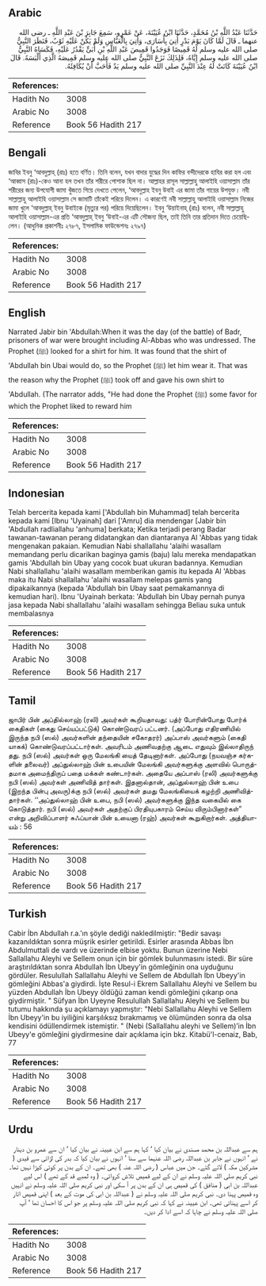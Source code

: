 ## Arabic


<div dir="rtl" lang="ar" style={{fontSize:'larger',backgroundColor:'#f8f9fa',padding:20}}>
حَدَّثَنَا عَبْدُ اللَّهِ بْنُ مُحَمَّدٍ، حَدَّثَنَا ابْنُ عُيَيْنَةَ، عَنْ عَمْرٍو، سَمِعَ جَابِرَ بْنَ عَبْدِ اللَّهِ ـ رضى الله عنهما ـ قَالَ لَمَّا كَانَ يَوْمَ بَدْرٍ أُتِيَ بِأُسَارَى، وَأُتِيَ بِالْعَبَّاسِ وَلَمْ يَكُنْ عَلَيْهِ ثَوْبٌ، فَنَظَرَ النَّبِيُّ صلى الله عليه وسلم لَهُ قَمِيصًا فَوَجَدُوا قَمِيصَ عَبْدِ اللَّهِ بْنِ أُبَىٍّ يَقْدُرُ عَلَيْهِ، فَكَسَاهُ النَّبِيُّ صلى الله عليه وسلم إِيَّاهُ، فَلِذَلِكَ نَزَعَ النَّبِيُّ صلى الله عليه وسلم قَمِيصَهُ الَّذِي أَلْبَسَهُ‏.‏ قَالَ ابْنُ عُيَيْنَةَ كَانَتْ لَهُ عِنْدَ النَّبِيِّ صلى الله عليه وسلم يَدٌ فَأَحَبَّ أَنْ يُكَافِئَهُ‏.‏
</div>
<div style={{backgroundColor:'#f8f9fa',padding:20, marginBottom: 10}}><table> <thead> <tr> <th>References:</th> <th></th> </tr> </thead> <tbody><tr><td>Hadith No</td><td>3008</td></tr><tr><td>Arabic No</td><td>3008</td></tr><tr><td>Reference</td><td>Book 56 Hadith 217</td></tr></tbody></table></div>

## Bengali


<div dir="ltr" lang="bn" style={{fontSize:'larger',backgroundColor:'#f8f9fa',padding:20}}>
জাবির ইবনু ‘আবদুল্লাহ্ (রাঃ) হতে বর্ণিত। তিনি বলেন, যখন বাদার যুদ্ধের দিন কাফির বন্দীদেরকে হাযির করা হল এবং ‘আব্বাস (রাঃ)-কেও আনা হল তখন তাঁর শরীরে পোশাক ছিল না। আল্লাহর রাসূল সাল্লাল্লাহু আলাইহি ওয়াসাল্লাম তাঁর শরীরের জন্য উপযোগী জামা খুঁজতে গিয়ে দেখতে পেলেন, ‘আবদুল্লাহ ইবনু উবাই এর জামা তাঁর গায়ের উপযুক্ত। নবী সাল্লাল্লাহু আলাইহি ওয়াসাল্লাম সে জামাটি তাঁকেই পরিয়ে দিলেন। এ কারণেই নবী সাল্লাল্লাহু আলাইহি ওয়াসাল্লাম নিজের জামা খুলে ‘আবদুল্লাহ্ ইবনু উবাইকে (মৃত্যুর পর) পরিয়ে দিয়েছিলেন। ইবনু ‘উয়াইনাহ্ (রাঃ) বলেন, নবী সাল্লাল্লাহু আলাইহি ওয়াসাল্লাম-এর প্রতি ‘আবদুল্লাহ্ ইবনু ‘উবাই-এর এটি সৌজন্য ছিল, তাই তিনি তার প্রতিদান দিতে চেয়েছিলেন। (আধুনিক প্রকাশনীঃ ২৭৮৭, ইসলামিক ফাউন্ডেশনঃ ২৭৯৭)
</div>
<div style={{backgroundColor:'#f8f9fa',padding:20, marginBottom: 10}}><table> <thead> <tr> <th>References:</th> <th></th> </tr> </thead> <tbody><tr><td>Hadith No</td><td>3008</td></tr><tr><td>Arabic No</td><td>3008</td></tr><tr><td>Reference</td><td>Book 56 Hadith 217</td></tr></tbody></table></div>

## English


<div dir="ltr" lang="en" style={{fontSize:'larger',backgroundColor:'#f8f9fa',padding:20}}>
Narrated Jabir bin 'Abdullah:When it was the day (of the battle) of Badr, prisoners of war were brought including Al-Abbas who was undressed. The Prophet (ﷺ) looked for a shirt for him. It was found that the shirt of 'Abdullah bin Ubai would do, so the Prophet (ﷺ) let him wear it. That was the reason why the Prophet (ﷺ) took off and gave his own shirt to 'Abdullah. (The narrator adds, "He had done the Prophet (ﷺ) some favor for which the Prophet liked to reward him
</div>
<div style={{backgroundColor:'#f8f9fa',padding:20, marginBottom: 10}}><table> <thead> <tr> <th>References:</th> <th></th> </tr> </thead> <tbody><tr><td>Hadith No</td><td>3008</td></tr><tr><td>Arabic No</td><td>3008</td></tr><tr><td>Reference</td><td>Book 56 Hadith 217</td></tr></tbody></table></div>

## Indonesian


<div dir="ltr" lang="id" style={{fontSize:'larger',backgroundColor:'#f8f9fa',padding:20}}>
Telah bercerita kepada kami ['Abdullah bin Muhammad] telah bercerita kepada kami [Ibnu 'Uyainah] dari ['Amru] dia mendengar [Jabir bin 'Abdullah radliallahu 'anhuma] berkata; Ketika terjadi perang Badar tawanan-tawanan perang didatangkan dan diantaranya Al 'Abbas yang tidak mengenakan pakaian. Kemudian Nabi shallallahu 'alaihi wasallam memandang perlu dicarikan baginya gamis (baju) lalu mereka mendapatkan gamis 'Abdullah bin Ubay yang cocok buat ukuran badannya. Kemudian Nabi shallallahu 'alaihi wasallam memberikan gamis itu kepada Al 'Abbas maka itu Nabi shallallahu 'alaihi wasallam melepas gamis yang dipakaikannya (kepada 'Abdullah bin Ubay saat pemakamannya di kemudian hari). Ibnu 'Uyainah berkata: 'Abdullah bin Ubay pernah punya jasa kepada Nabi shallallahu 'alaihi wasallam sehingga Beliau suka untuk membalasnya
</div>
<div style={{backgroundColor:'#f8f9fa',padding:20, marginBottom: 10}}><table> <thead> <tr> <th>References:</th> <th></th> </tr> </thead> <tbody><tr><td>Hadith No</td><td>3008</td></tr><tr><td>Arabic No</td><td>3008</td></tr><tr><td>Reference</td><td>Book 56 Hadith 217</td></tr></tbody></table></div>

## Tamil


<div dir="ltr" lang="ta" style={{fontSize:'larger',backgroundColor:'#f8f9fa',padding:20}}>
ஜாபிர் பின் அப்தில்லாஹ் (ரலி) அவர்கள் கூறியதாவது: பத்ர் போரின்போது போர்க் கைதிகள் (கைது செய்யப்பட்டுக்) கொண்டுவரப் பட்டனர். (அப்போது எதிரணியில் இருந்த நபி (ஸல்) அவர்களின் தந்தையின் சகோதரர்) அப்பாஸ் அவர்களும் (கைதி யாகக்) கொண்டுவரப்பட்டார்கள். அவரிடம் அணிவதற்கு ஆடை எதுவும் இல்லாதிருந் தது. நபி (ஸல்) அவர்கள் ஒரு மேலங்கி யைத் தேடினார்கள். அப்போது (நயவஞ்ச கர்களின் தலைவர்) அப்துல்லாஹ் பின் உபையின் மேலங்கி அவர்களுக்கு அளவில் பொருத்தமாக அமைந்திருப் பதை மக்கள் கண்டார்கள். அதையே அப்பாஸ் (ரலி) அவர்களுக்கு நபி (ஸல்) அவர்கள் அணிவித் தார்கள். இதனால்தான், அப்துல்லாஹ் பின் உபை (இறந்த பின்பு அவரு)க்கு நபி (ஸல்) அவர்கள் தமது மேலங்கியைக் கழற்றி அணிவித்தார்கள். ‘‘அப்துல்லாஹ் பின் உபை, நபி (ஸல்) அவர்களுக்கு இந்த வகையில் கை கொடுத்தார். நபி (ஸல்) அவர்கள் அதற்குப் பிரதியுபகாரம் செய்ய விரும்பினார்கள்” என்று அறிவிப்பாளர் சுஃப்யான் பின் உயைனா (ரஹ்) அவர்கள் கூறுகிறார்கள். அத்தியாயம் : 56
</div>
<div style={{backgroundColor:'#f8f9fa',padding:20, marginBottom: 10}}><table> <thead> <tr> <th>References:</th> <th></th> </tr> </thead> <tbody><tr><td>Hadith No</td><td>3008</td></tr><tr><td>Arabic No</td><td>3008</td></tr><tr><td>Reference</td><td>Book 56 Hadith 217</td></tr></tbody></table></div>

## Turkish


<div dir="ltr" lang="tr" style={{fontSize:'larger',backgroundColor:'#f8f9fa',padding:20}}>
Cabir İbn Abdullah r.a.'ın şöyle dediği nakledilmiştir: "Bedir savaşı kazanıldıktan sonra müşrik esirler getirildi. Esirler arasında Abbas İbn Abdulmuttali de vardı ve üzerinde elbise yoktu. Bunun üzerine Nebi Sallallahu Aleyhi ve Sellem onun için bir gömlek bulunmasını istedi. Bir süre araştırıldıktan sonra AbduIlah İbn Ubeyy'in gömleğinin ona uyduğunu gördüler. Resulullah Sallallahu Aleyhi ve Sellem de Abdullah İbn Ubeyy'in gömleğini Abbas'a giydirdi. İşte Resul-i Ekrem Sallallahu Aleyhi ve Sellem bu yüzden Abdullah İbn Ubeyy öldüğü zaman kendi gömleğini çıkarıp ona giydirmiştir. " Süfyan İbn Uyeyne Resulullah Sallallahu Aleyhi ve Sellem bu tutumu hakkında şu açıklamayı yapmıştır: "Nebi Sallallahu Aleyhi ve Sellem İbn Ubeyy'in bu iyiliğini karşılıksız bırakmamış ve ölümünden sonra da olsa kendisini ödüllendirmek istemiştir. " (Nebi (Sallallahu aleyhi ve Sellem)’in İbn Ubeyy'e gömleğini giydirmesine dair açıklama için bkz. Kitabü'l-cenaiz, Bab, 77
</div>
<div style={{backgroundColor:'#f8f9fa',padding:20, marginBottom: 10}}><table> <thead> <tr> <th>References:</th> <th></th> </tr> </thead> <tbody><tr><td>Hadith No</td><td>3008</td></tr><tr><td>Arabic No</td><td>3008</td></tr><tr><td>Reference</td><td>Book 56 Hadith 217</td></tr></tbody></table></div>

## Urdu


<div dir="rtl" lang="ur" style={{fontSize:'larger',backgroundColor:'#f8f9fa',padding:20}}>
ہم سے عبداللہ بن محمد مسندی نے بیان کیا ‘ کہا ہم سے ابن عیینہ نے بیان کیا ‘ ان سے عمرو بن دینار نے ‘ انہوں نے جابر بن عبداللہ رضی اللہ عنہما سے سنا ‘ انہوں نے بیان کیا کہ بدر کی لڑائی سے قیدی ( مشرکین مکہ ) لائے گئے۔ جن میں عباس ( رضی اللہ عنہ ) بھی تھے۔ ان کے بدن پر کوئی کپڑا نہیں تھا۔ نبی کریم صلی اللہ علیہ وسلم نے ان کے لیے قمیص تلاش کروائی۔ ( وہ لمبے قد کے تھے ) اس لیے عبداللہ بن ابی ( منافق ) کی قمیص ہی ان کے بدن پر آ سکی اور نبی کریم صلی اللہ علیہ وسلم نے انہیں وہ قمیص پہنا دی۔ نبی کریم صلی اللہ علیہ وسلم نے ( عبداللہ بن ابی کی موت کے بعد ) اپنی قمیص اتار کر اسے پہنائی تھی۔ ابن عیینہ نے کہا کہ نبی کریم صلی اللہ علیہ وسلم پر جو اس کا احسان تھا ‘ آپ صلی اللہ علیہ وسلم نے چاہا کہ اسے ادا کر دیں۔
</div>
<div style={{backgroundColor:'#f8f9fa',padding:20, marginBottom: 10}}><table> <thead> <tr> <th>References:</th> <th></th> </tr> </thead> <tbody><tr><td>Hadith No</td><td>3008</td></tr><tr><td>Arabic No</td><td>3008</td></tr><tr><td>Reference</td><td>Book 56 Hadith 217</td></tr></tbody></table></div>